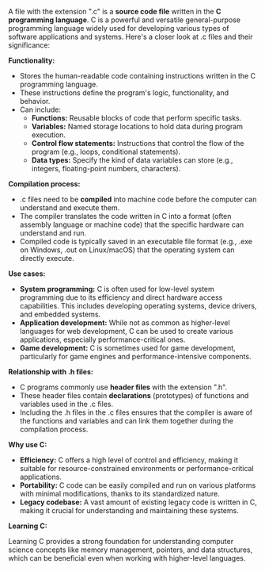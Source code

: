 A file with the extension ".c" is a **source code file** written in the **C programming language**. C is a powerful and versatile general-purpose programming language widely used for developing various types of software applications and systems. Here's a closer look at .c files and their significance:

**Functionality:**

- Stores the human-readable code containing instructions written in the C programming language.
- These instructions define the program's logic, functionality, and behavior.
- Can include:
    - **Functions:** Reusable blocks of code that perform specific tasks.
    - **Variables:** Named storage locations to hold data during program execution.
    - **Control flow statements:** Instructions that control the flow of the program (e.g., loops, conditional statements).
    - **Data types:** Specify the kind of data variables can store (e.g., integers, floating-point numbers, characters).

**Compilation process:**

- .c files need to be **compiled** into machine code before the computer can understand and execute them.
- The compiler translates the code written in C into a format (often assembly language or machine code) that the specific hardware can understand and run.
- Compiled code is typically saved in an executable file format (e.g., .exe on Windows, .out on Linux/macOS) that the operating system can directly execute.

**Use cases:**

- **System programming:** C is often used for low-level system programming due to its efficiency and direct hardware access capabilities. This includes developing operating systems, device drivers, and embedded systems.
- **Application development:** While not as common as higher-level languages for web development, C can be used to create various applications, especially performance-critical ones.
- **Game development:** C is sometimes used for game development, particularly for game engines and performance-intensive components.

**Relationship with .h files:**

- C programs commonly use **header files** with the extension ".h".
- These header files contain **declarations** (prototypes) of functions and variables used in the .c files.
- Including the .h files in the .c files ensures that the compiler is aware of the functions and variables and can link them together during the compilation process.

**Why use C:**

- **Efficiency:** C offers a high level of control and efficiency, making it suitable for resource-constrained environments or performance-critical applications.
- **Portability:** C code can be easily compiled and run on various platforms with minimal modifications, thanks to its standardized nature.
- **Legacy codebase:** A vast amount of existing legacy code is written in C, making it crucial for understanding and maintaining these systems.

**Learning C:**

Learning C provides a strong foundation for understanding computer science concepts like memory management, pointers, and data structures, which can be beneficial even when working with higher-level languages.